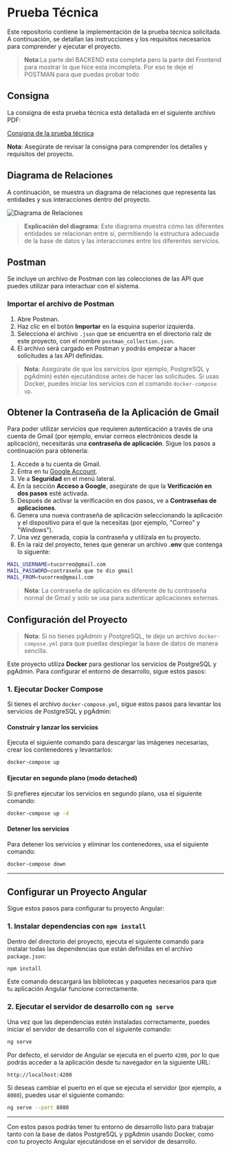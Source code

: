 # Prueba Técnica

Este repositorio contiene la implementación de la prueba técnica solicitada. A continuación, se detallan las instrucciones y los requisitos necesarios para comprender y ejecutar el proyecto.

> **Nota**:La parte del BACKEND esta completa pero la parte del Frontend para mostrar lo que hice esta incompleta. Por eso te deje el POSTMAN para que puedas probar todo

## Consigna

La consigna de esta prueba técnica está detallada en el siguiente archivo PDF:

[Consigna de la prueba técnica](consigna.pdf)

**Nota**: Asegúrate de revisar la consigna para comprender los detalles y requisitos del proyecto.

## Diagrama de Relaciones

A continuación, se muestra un diagrama de relaciones que representa las entidades y sus interacciones dentro del proyecto.

![Diagrama de Relaciones](ruta/a/tu/diagrama_relaciones.png)

> **Explicación del diagrama**: Este diagrama muestra cómo las diferentes entidades se relacionan entre sí, permitiendo la estructura adecuada de la base de datos y las interacciones entre los diferentes servicios.

## Postman

Se incluye un archivo de Postman con las colecciones de las API que puedes utilizar para interactuar con el sistema.

### Importar el archivo de Postman

1. Abre Postman.
2. Haz clic en el botón **Importar** en la esquina superior izquierda.
3. Selecciona el archivo `.json` que se encuentra en el directorio raíz de este proyecto, con el nombre `postman_collection.json`.
4. El archivo será cargado en Postman y podrás empezar a hacer solicitudes a las API definidas.

> **Nota**: Asegúrate de que los servicios (por ejemplo, PostgreSQL y pgAdmin) estén ejecutándose antes de hacer las solicitudes. Si usas Docker, puedes iniciar los servicios con el comando `docker-compose up`.

## Obtener la Contraseña de la Aplicación de Gmail

Para poder utilizar servicios que requieren autenticación a través de una cuenta de Gmail (por ejemplo, enviar correos electrónicos desde la aplicación), necesitarás una **contraseña de aplicación**. Sigue los pasos a continuación para obtenerla:

1. Accede a tu cuenta de Gmail.
2. Entra en tu [Google Account](https://myaccount.google.com/).
3. Ve a **Seguridad** en el menú lateral.
4. En la sección **Acceso a Google**, asegúrate de que la **Verificación en dos pasos** esté activada.
5. Después de activar la verificación en dos pasos, ve a **Contraseñas de aplicaciones**.
6. Genera una nueva contraseña de aplicación seleccionando la aplicación y el dispositivo para el que la necesitas (por ejemplo, "Correo" y "Windows").
7. Una vez generada, copia la contraseña y utilízala en tu proyecto.
8. En la raiz del proyecto, tenes que generar un archivo **.env** que contenga lo siguente:

 ```bash
MAIL_USERNAME=tucorreo@gmail.com
MAIL_PASSWORD=contraseña que te dio gmail
MAIL_FROM=tucorreo@gmail.com
```

> **Nota**: La contraseña de aplicación es diferente de tu contraseña normal de Gmail y solo se usa para autenticar aplicaciones externas.

## Configuración del Proyecto

> **Nota**: Si no tienes pgAdmin y PostgreSQL, te dejo un archivo `docker-compose.yml` para que puedas desplegar la base de datos de manera sencilla.

Este proyecto utiliza **Docker** para gestionar los servicios de PostgreSQL y pgAdmin. Para configurar el entorno de desarrollo, sigue estos pasos:

### 1. Ejecutar Docker Compose

Si tienes el archivo `docker-compose.yml`, sigue estos pasos para levantar los servicios de PostgreSQL y pgAdmin:

#### Construir y lanzar los servicios

Ejecuta el siguiente comando para descargar las imágenes necesarias, crear los contenedores y levantarlos:

```bash
docker-compose up
```

#### Ejecutar en segundo plano (modo **detached**)

Si prefieres ejecutar los servicios en segundo plano, usa el siguiente comando:

```bash
docker-compose up -d
```

#### Detener los servicios

Para detener los servicios y eliminar los contenedores, usa el siguiente comando:

```bash
docker-compose down
```

---

## Configurar un Proyecto Angular

Sigue estos pasos para configurar tu proyecto Angular:

### 1. Instalar dependencias con `npm install`

Dentro del directorio del proyecto, ejecuta el siguiente comando para instalar todas las dependencias que están definidas en el archivo `package.json`:

```bash
npm install
```

Este comando descargará las bibliotecas y paquetes necesarios para que tu aplicación Angular funcione correctamente.

### 2. Ejecutar el servidor de desarrollo con `ng serve`

Una vez que las dependencias estén instaladas correctamente, puedes iniciar el servidor de desarrollo con el siguiente comando:

```bash
ng serve
```

Por defecto, el servidor de Angular se ejecuta en el puerto `4200`, por lo que podrás acceder a la aplicación desde tu navegador en la siguiente URL:

```
http://localhost:4200
```

Si deseas cambiar el puerto en el que se ejecuta el servidor (por ejemplo, a `8080`), puedes usar el siguiente comando:

```bash
ng serve --port 8080
```

---

Con estos pasos podrás tener tu entorno de desarrollo listo para trabajar tanto con la base de datos PostgreSQL y pgAdmin usando Docker, como con tu proyecto Angular ejecutándose en el servidor de desarrollo.
```

